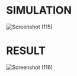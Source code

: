 # SIMULATION
![Screenshot (115)](https://user-images.githubusercontent.com/94180547/144374406-2a801379-b28d-4f1a-b6b3-e6bd847caa47.png)


# RESULT
![Screenshot (116)](https://user-images.githubusercontent.com/94180547/144374325-e6514495-822e-4fd5-b124-cace5057d00c.png)


